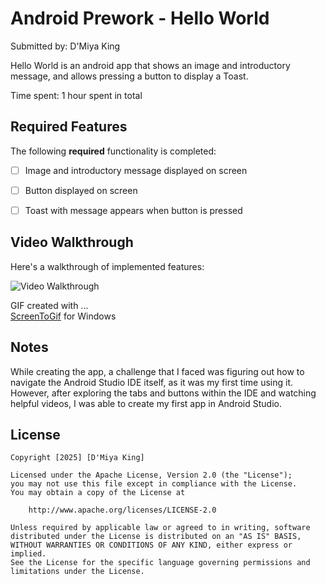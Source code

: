 # Android Prework - Hello World

Submitted by: D'Miya King

Hello World is an android app that shows an image and introductory message, and allows pressing a button to display a Toast. 

Time spent: 1 hour spent in total

## Required Features

The following **required** functionality is completed:

* [ ] Image and introductory message displayed on screen
* [ ] Button displayed on screen
* [ ] Toast with message appears when button is pressed 


## Video Walkthrough

Here's a walkthrough of implemented features:

<img src='[https://imgur.com/hHI7j3h]' title='Hello World' width='' alt='Video Walkthrough' />


GIF created with ...  
[ScreenToGif](https://www.screentogif.com/) for Windows


## Notes

While creating the app, a challenge that I faced was figuring out how to navigate the Android Studio IDE itself, as it was my first time using it. However, after exploring the tabs and buttons within the IDE and watching helpful videos, I was able to create my first app in Android Studio.
## License

    Copyright [2025] [D'Miya King]

    Licensed under the Apache License, Version 2.0 (the "License");
    you may not use this file except in compliance with the License.
    You may obtain a copy of the License at

        http://www.apache.org/licenses/LICENSE-2.0

    Unless required by applicable law or agreed to in writing, software
    distributed under the License is distributed on an "AS IS" BASIS,
    WITHOUT WARRANTIES OR CONDITIONS OF ANY KIND, either express or implied.
    See the License for the specific language governing permissions and
    limitations under the License.

